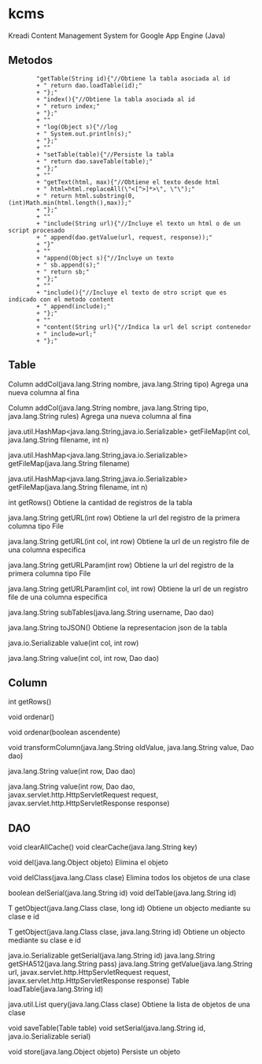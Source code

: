 kcms
====

Kreadi Content Management System for Google App Engine (Java)

Metodos
----------------------------------------------------------------------------------
            "getTable(String id){"//Obtiene la tabla asociada al id
            + " return dao.loadTable(id);"
            + "};"
            + "index(){"//Obtiene la tabla asociada al id
            + " return index;"
            + "};"
            + ""
            + "log(Object s){"//log
            + " System.out.println(s);"
            + "};"
            + ""
            + "setTable(table){"//Persiste la tabla
            + " return dao.saveTable(table);"
            + "};"
            + ""
            + "getText(html, max){"//Obtiene el texto desde html
            + " html=html.replaceAll(\"<[^>]*>\", \"\");"
            + " return html.substring(0,(int)Math.min(html.length(),max));"
            + "};"
            + ""
            + "include(String url){"//Incluye el texto un html o de un script procesado
            + " append(dao.getValue(url, request, response));"
            + "}"
            + ""
            + "append(Object s){"//Incluye un texto
            + " sb.append(s);"
            + " return sb;"
            + "};"
            + ""
            + "include(){"//Incluye el texto de otro script que es indicado con el metodo content
            + " append(include);"
            + "};"
            + ""
            + "content(String url){"//Indica la url del script contenedor
            + " include=url;"
            + "};"


Table
----------------------------------------------------------------------------------
Column	addCol(java.lang.String nombre, java.lang.String tipo)
Agrega una nueva columna al fina

Column	addCol(java.lang.String nombre, java.lang.String tipo, java.lang.String rules)
Agrega una nueva columna al fina

java.util.HashMap<java.lang.String,java.io.Serializable>	getFileMap(int col, java.lang.String filename, int n) 

java.util.HashMap<java.lang.String,java.io.Serializable>	getFileMap(java.lang.String filename) 

java.util.HashMap<java.lang.String,java.io.Serializable>	getFileMap(java.lang.String filename, int n) 

int	getRows()
Obtiene la cantidad de registros de la tabla

java.lang.String	getURL(int row)
Obtiene la url del registro de la primera columna tipo File

java.lang.String	getURL(int col, int row)
Obtiene la url de un registro file de una columna especifica

java.lang.String	getURLParam(int row)
Obtiene la url del registro de la primera columna tipo File

java.lang.String	getURLParam(int col, int row)
Obtiene la url de un registro file de una columna especifica

java.lang.String	subTables(java.lang.String username, Dao dao) 

java.lang.String	toJSON()
Obtiene la representacion json de la tabla

java.io.Serializable	value(int col, int row) 

java.lang.String	value(int col, int row, Dao dao) 

Column
----------------------------------------------------------------------------------
int	getRows() 

void	ordenar() 

void	ordenar(boolean ascendente) 

void	transformColumn(java.lang.String oldValue, java.lang.String value, Dao dao) 

java.lang.String	value(int row, Dao dao) 

java.lang.String	value(int row, Dao dao, javax.servlet.http.HttpServletRequest request, javax.servlet.http.HttpServletResponse response) 

DAO
----------------------------------------------------------------------------------
void	clearAllCache() 
void	clearCache(java.lang.String key) 

void	del(java.lang.Object objeto)
Elimina el objeto

void	delClass(java.lang.Class clase)
Elimina todos los objetos de una clase

boolean	delSerial(java.lang.String id) 
void	delTable(java.lang.String id) 

<T> T	getObject(java.lang.Class<T> clase, long id)
Obtiene un objecto mediante su clase e id

<T> T	getObject(java.lang.Class<T> clase, java.lang.String id)
Obtiene un objecto mediante su clase e id

java.io.Serializable	getSerial(java.lang.String id) 
java.lang.String	getSHA512(java.lang.String pass) 
java.lang.String	getValue(java.lang.String url, javax.servlet.http.HttpServletRequest request, javax.servlet.http.HttpServletResponse response) 
Table	loadTable(java.lang.String id) 

java.util.List<?>	query(java.lang.Class<?> clase)
Obtiene la lista de objetos de una clase

void	saveTable(Table table) 
void	setSerial(java.lang.String id, java.io.Serializable serial) 

void	store(java.lang.Object objeto)
Persiste un objeto